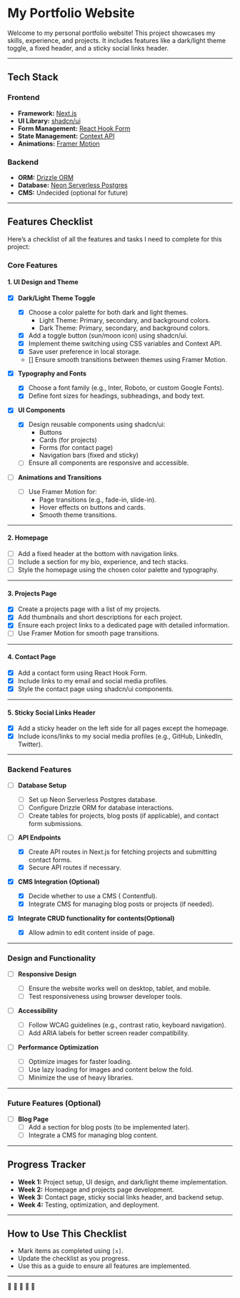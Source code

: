 # My Portfolio Website

Welcome to my personal portfolio website! This project showcases my skills, experience, and projects. It includes features like a dark/light theme toggle, a fixed header, and a sticky social links header.

---

## **Tech Stack**

### **Frontend**

- **Framework:** [Next.js](https://nextjs.org/)
- **UI Library:** [shadcn/ui](https://ui.shadcn.com/)
- **Form Management:** [React Hook Form](https://react-hook-form.com/)
- **State Management:** [Context API](https://reactjs.org/docs/context.html)
- **Animations:** [Framer Motion](https://www.framer.com/motion/)

### **Backend**

- **ORM:** [Drizzle ORM](https://orm.drizzle.team/)
- **Database:** [Neon Serverless Postgres](https://neon.tech/)
- **CMS:** Undecided (optional for future)

---

## **Features Checklist**

Here’s a checklist of all the features and tasks I need to complete for this project:

### **Core Features**

#### **1. UI Design and Theme**

- [x] **Dark/Light Theme Toggle**

  - [x] Choose a color palette for both dark and light themes.
    - Light Theme: Primary, secondary, and background colors.
    - Dark Theme: Primary, secondary, and background colors.
  - [x] Add a toggle button (sun/moon icon) using shadcn/ui.
  - [x] Implement theme switching using CSS variables and Context API.
  - [x] Save user preference in local storage.
  - [] Ensure smooth transitions between themes using Framer Motion.

- [x] **Typography and Fonts**

  - [x] Choose a font family (e.g., Inter, Roboto, or custom Google Fonts).
  - [x] Define font sizes for headings, subheadings, and body text.

- [x] **UI Components**

  - [x] Design reusable components using shadcn/ui:
    - Buttons
    - Cards (for projects)
    - Forms (for contact page)
    - Navigation bars (fixed and sticky)
  - [ ] Ensure all components are responsive and accessible.

- [ ] **Animations and Transitions**
  - [ ] Use Framer Motion for:
    - Page transitions (e.g., fade-in, slide-in).
    - Hover effects on buttons and cards.
    - Smooth theme transitions.

---

#### **2. Homepage**

- [ ] Add a fixed header at the bottom with navigation links.
- [ ] Include a section for my bio, experience, and tech stacks.
- [ ] Style the homepage using the chosen color palette and typography.

---

#### **3. Projects Page**

- [x] Create a projects page with a list of my projects.
- [x] Add thumbnails and short descriptions for each project.
- [x] Ensure each project links to a dedicated page with detailed information.
- [ ] Use Framer Motion for smooth page transitions.

---

#### **4. Contact Page**

- [x] Add a contact form using React Hook Form.
- [x] Include links to my email and social media profiles.
- [x] Style the contact page using shadcn/ui components.

---

#### **5. Sticky Social Links Header**

- [x] Add a sticky header on the left side for all pages except the homepage.
- [x] Include icons/links to my social media profiles (e.g., GitHub, LinkedIn, Twitter).

---

### **Backend Features**

- [ ] **Database Setup**

  - [ ] Set up Neon Serverless Postgres database.
  - [ ] Configure Drizzle ORM for database interactions.
  - [ ] Create tables for projects, blog posts (if applicable), and contact form submissions.

- [ ] **API Endpoints**

  - [x] Create API routes in Next.js for fetching projects and submitting contact forms.
  - [x] Secure API routes if necessary.

- [x] **CMS Integration (Optional)**

  - [x] Decide whether to use a CMS ( Contentful).
  - [x] Integrate CMS for managing blog posts or projects (if needed).

- [x] **Integrate CRUD functionality for contents(Optional)**
  - [x] Allow admin to edit content inside of page.

---

### **Design and Functionality**

- [ ] **Responsive Design**

  - [ ] Ensure the website works well on desktop, tablet, and mobile.
  - [ ] Test responsiveness using browser developer tools.

- [ ] **Accessibility**

  - [ ] Follow WCAG guidelines (e.g., contrast ratio, keyboard navigation).
  - [ ] Add ARIA labels for better screen reader compatibility.

- [ ] **Performance Optimization**
  - [ ] Optimize images for faster loading.
  - [ ] Use lazy loading for images and content below the fold.
  - [ ] Minimize the use of heavy libraries.

---

### **Future Features (Optional)**

- [ ] **Blog Page**
  - [ ] Add a section for blog posts (to be implemented later).
  - [ ] Integrate a CMS for managing blog content.

---

## **Progress Tracker**

- **Week 1:** Project setup, UI design, and dark/light theme implementation.
- **Week 2:** Homepage and projects page development.
- **Week 3:** Contact page, sticky social links header, and backend setup.
- **Week 4:** Testing, optimization, and deployment.

---

## **How to Use This Checklist**

- Mark items as completed using `[x]`.
- Update the checklist as you progress.
- Use this as a guide to ensure all features are implemented.

---

🚀 🚀 🚀 🚀 🚀
